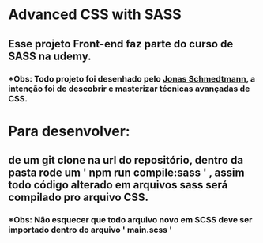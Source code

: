 # Advanced CSS with SASS

## Esse projeto Front-end faz parte do curso de SASS na udemy.
### *Obs: Todo projeto foi desenhado pelo [Jonas Schmedtmann](https://www.udemy.com/user/jonasschmedtmann/), a intenção foi de descobrir e masterizar técnicas avançadas de CSS.

# Para desenvolver:

## de um git clone na url do repositório, dentro da pasta rode um ' npm run compile:sass ' , assim todo código alterado em arquivos sass será compilado pro arquivo CSS.
### *Obs: Não esquecer que todo arquivo novo em SCSS deve ser importado dentro do arquivo ' main.scss '
